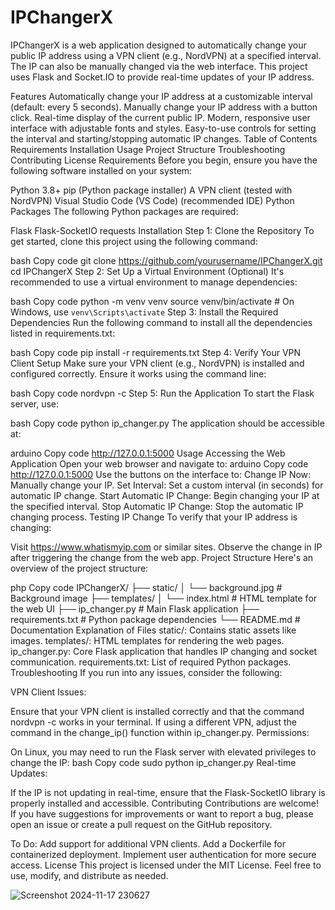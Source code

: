 # IPChangerX
IPChangerX is a web application designed to automatically change your public IP address using a VPN client (e.g., NordVPN) at a specified interval. The IP can also be manually changed via the web interface. This project uses Flask and Socket.IO to provide real-time updates of your IP address.


Features
Automatically change your IP address at a customizable interval (default: every 5 seconds).
Manually change your IP address with a button click.
Real-time display of the current public IP.
Modern, responsive user interface with adjustable fonts and styles.
Easy-to-use controls for setting the interval and starting/stopping automatic IP changes.
Table of Contents
Requirements
Installation
Usage
Project Structure
Troubleshooting
Contributing
License
Requirements
Before you begin, ensure you have the following software installed on your system:

Python 3.8+
pip (Python package installer)
A VPN client (tested with NordVPN)
Visual Studio Code (VS Code) (recommended IDE)
Python Packages
The following Python packages are required:

Flask
Flask-SocketIO
requests
Installation
Step 1: Clone the Repository
To get started, clone this project using the following command:

bash
Copy code
git clone https://github.com/yourusername/IPChangerX.git
cd IPChangerX
Step 2: Set Up a Virtual Environment (Optional)
It's recommended to use a virtual environment to manage dependencies:

bash
Copy code
python -m venv venv
source venv/bin/activate  # On Windows, use `venv\Scripts\activate`
Step 3: Install the Required Dependencies
Run the following command to install all the dependencies listed in requirements.txt:

bash
Copy code
pip install -r requirements.txt
Step 4: Verify Your VPN Client Setup
Make sure your VPN client (e.g., NordVPN) is installed and configured correctly. Ensure it works using the command line:

bash
Copy code
nordvpn -c
Step 5: Run the Application
To start the Flask server, use:

bash
Copy code
python ip_changer.py
The application should be accessible at:

arduino
Copy code
http://127.0.0.1:5000
Usage
Accessing the Web Application
Open your web browser and navigate to:
arduino
Copy code
http://127.0.0.1:5000
Use the buttons on the interface to:
Change IP Now: Manually change your IP.
Set Interval: Set a custom interval (in seconds) for automatic IP change.
Start Automatic IP Change: Begin changing your IP at the specified interval.
Stop Automatic IP Change: Stop the automatic IP changing process.
Testing IP Change
To verify that your IP address is changing:

Visit https://www.whatismyip.com or similar sites.
Observe the change in IP after triggering the change from the web app.
Project Structure
Here's an overview of the project structure:

php
Copy code
IPChangerX/
├── static/
│   └── background.jpg         # Background image
├── templates/
│   └── index.html             # HTML template for the web UI
├── ip_changer.py              # Main Flask application
├── requirements.txt           # Python package dependencies
└── README.md                  # Documentation
Explanation of Files
static/: Contains static assets like images.
templates/: HTML templates for rendering the web pages.
ip_changer.py: Core Flask application that handles IP changing and socket communication.
requirements.txt: List of required Python packages.
Troubleshooting
If you run into any issues, consider the following:

VPN Client Issues:

Ensure that your VPN client is installed correctly and that the command nordvpn -c works in your terminal.
If using a different VPN, adjust the command in the change_ip() function within ip_changer.py.
Permissions:

On Linux, you may need to run the Flask server with elevated privileges to change the IP:
bash
Copy code
sudo python ip_changer.py
Real-time Updates:

If the IP is not updating in real-time, ensure that the Flask-SocketIO library is properly installed and accessible.
Contributing
Contributions are welcome! If you have suggestions for improvements or want to report a bug, please open an issue or create a pull request on the GitHub repository.

To Do:
Add support for additional VPN clients.
Add a Dockerfile for containerized deployment.
Implement user authentication for more secure access.
License
This project is licensed under the MIT License. Feel free to use, modify, and distribute as needed.

![Screenshot 2024-11-17 230627](https://github.com/user-attachments/assets/6782cbf2-71b5-4c04-8f31-f92847cd3d9f)

